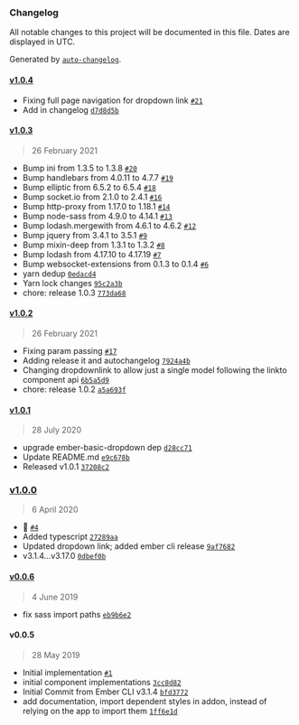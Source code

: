 ### Changelog

All notable changes to this project will be documented in this file. Dates are displayed in UTC.

Generated by [`auto-changelog`](https://github.com/CookPete/auto-changelog).

#### [v1.0.4](https://github.com/Gavant/gavant-ember-bootstrap-dropdown/compare/v1.0.3...v1.0.4)

- Fixing full page navigation for dropdown link [`#21`](https://github.com/Gavant/gavant-ember-bootstrap-dropdown/pull/21)
- Add in changelog [`d7d8d5b`](https://github.com/Gavant/gavant-ember-bootstrap-dropdown/commit/d7d8d5baaecd41324ffa30462e9bc78ceb69b9ff)

#### [v1.0.3](https://github.com/Gavant/gavant-ember-bootstrap-dropdown/compare/v1.0.2...v1.0.3)

> 26 February 2021

- Bump ini from 1.3.5 to 1.3.8 [`#20`](https://github.com/Gavant/gavant-ember-bootstrap-dropdown/pull/20)
- Bump handlebars from 4.0.11 to 4.7.7 [`#19`](https://github.com/Gavant/gavant-ember-bootstrap-dropdown/pull/19)
- Bump elliptic from 6.5.2 to 6.5.4 [`#18`](https://github.com/Gavant/gavant-ember-bootstrap-dropdown/pull/18)
- Bump socket.io from 2.1.0 to 2.4.1 [`#16`](https://github.com/Gavant/gavant-ember-bootstrap-dropdown/pull/16)
- Bump http-proxy from 1.17.0 to 1.18.1 [`#14`](https://github.com/Gavant/gavant-ember-bootstrap-dropdown/pull/14)
- Bump node-sass from 4.9.0 to 4.14.1 [`#13`](https://github.com/Gavant/gavant-ember-bootstrap-dropdown/pull/13)
- Bump lodash.mergewith from 4.6.1 to 4.6.2 [`#12`](https://github.com/Gavant/gavant-ember-bootstrap-dropdown/pull/12)
- Bump jquery from 3.4.1 to 3.5.1 [`#9`](https://github.com/Gavant/gavant-ember-bootstrap-dropdown/pull/9)
- Bump mixin-deep from 1.3.1 to 1.3.2 [`#8`](https://github.com/Gavant/gavant-ember-bootstrap-dropdown/pull/8)
- Bump lodash from 4.17.10 to 4.17.19 [`#7`](https://github.com/Gavant/gavant-ember-bootstrap-dropdown/pull/7)
- Bump websocket-extensions from 0.1.3 to 0.1.4 [`#6`](https://github.com/Gavant/gavant-ember-bootstrap-dropdown/pull/6)
- yarn dedup [`0edacd4`](https://github.com/Gavant/gavant-ember-bootstrap-dropdown/commit/0edacd49c50865ab730409c912612d8ce081e582)
- Yarn lock changes [`95c2a3b`](https://github.com/Gavant/gavant-ember-bootstrap-dropdown/commit/95c2a3b85ace082fa8578f3c1538b0e4e12d7150)
- chore: release 1.0.3 [`773da68`](https://github.com/Gavant/gavant-ember-bootstrap-dropdown/commit/773da68b6fd8ee4a34603277b89191b3f4e22a3d)

#### [v1.0.2](https://github.com/Gavant/gavant-ember-bootstrap-dropdown/compare/v1.0.1...v1.0.2)

> 26 February 2021

- Fixing param passing [`#17`](https://github.com/Gavant/gavant-ember-bootstrap-dropdown/pull/17)
- Adding release it and autochangelog [`7924a4b`](https://github.com/Gavant/gavant-ember-bootstrap-dropdown/commit/7924a4bbb3ab12fbe5768ce291aa150d456c127d)
- Changing dropdownlink to allow just a single model following the linkto component api [`6b5a5d9`](https://github.com/Gavant/gavant-ember-bootstrap-dropdown/commit/6b5a5d9d8106485ae760fd9cfe8038c0a592e42f)
- chore: release 1.0.2 [`a5a693f`](https://github.com/Gavant/gavant-ember-bootstrap-dropdown/commit/a5a693fa76a2ec626524475c89e15a51076aa982)

#### [v1.0.1](https://github.com/Gavant/gavant-ember-bootstrap-dropdown/compare/v1.0.0...v1.0.1)

> 28 July 2020

- upgrade ember-basic-dropdown dep [`d28cc71`](https://github.com/Gavant/gavant-ember-bootstrap-dropdown/commit/d28cc71d92a49e3d7016f21fee31111a6f3c92e1)
- Update README.md [`e9c678b`](https://github.com/Gavant/gavant-ember-bootstrap-dropdown/commit/e9c678b2e4351f9617f07f73c66df2a0d2524bb8)
- Released v1.0.1 [`37208c2`](https://github.com/Gavant/gavant-ember-bootstrap-dropdown/commit/37208c24dc6e48e633db30959743beae03239e2c)

### [v1.0.0](https://github.com/Gavant/gavant-ember-bootstrap-dropdown/compare/v0.0.6...v1.0.0)

> 6 April 2020

- 🚀  [`#4`](https://github.com/Gavant/gavant-ember-bootstrap-dropdown/pull/4)
- Added typescript [`27289aa`](https://github.com/Gavant/gavant-ember-bootstrap-dropdown/commit/27289aa700ce1ec65d292292283fa85958c56ebd)
- Updated dropdown link; added ember cli release [`9af7682`](https://github.com/Gavant/gavant-ember-bootstrap-dropdown/commit/9af7682b844be1f54afaf88ab7e049249f3e6c6c)
- v3.1.4...v3.17.0 [`0dbef0b`](https://github.com/Gavant/gavant-ember-bootstrap-dropdown/commit/0dbef0b17a31caf77b54d4b85bdcb78388883dc5)

#### [v0.0.6](https://github.com/Gavant/gavant-ember-bootstrap-dropdown/compare/v0.0.5...v0.0.6)

> 4 June 2019

- fix sass import paths [`eb9b6e2`](https://github.com/Gavant/gavant-ember-bootstrap-dropdown/commit/eb9b6e212052e61ebe840a66199ff46fa9e126a9)

#### v0.0.5

> 28 May 2019

- Initial implementation [`#1`](https://github.com/Gavant/gavant-ember-bootstrap-dropdown/pull/1)
- initial component implementations [`3cc8d82`](https://github.com/Gavant/gavant-ember-bootstrap-dropdown/commit/3cc8d8299c2ef9fbed970ff49efb04c0c0abc324)
- Initial Commit from Ember CLI v3.1.4 [`bfd3772`](https://github.com/Gavant/gavant-ember-bootstrap-dropdown/commit/bfd3772b0bf5d5e8fce738d4d6ea50107988437f)
- add documentation, import dependent styles in addon, instead of relying on the app to import them [`1ff6e1d`](https://github.com/Gavant/gavant-ember-bootstrap-dropdown/commit/1ff6e1d8fd30d7c05ec3fb71596b99e37e8b0379)
